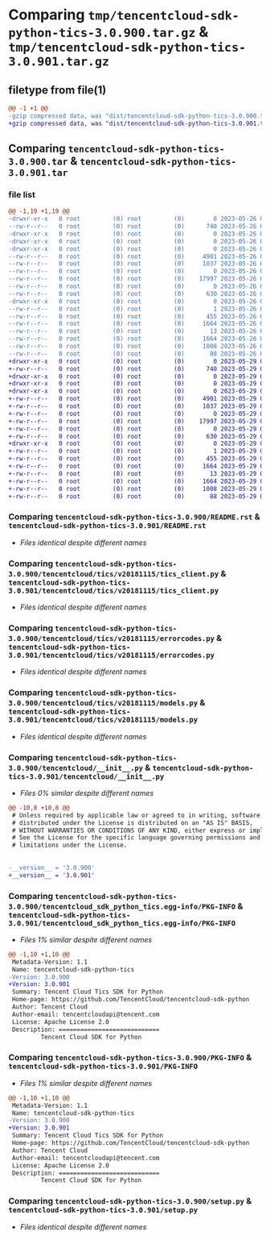 # Comparing `tmp/tencentcloud-sdk-python-tics-3.0.900.tar.gz` & `tmp/tencentcloud-sdk-python-tics-3.0.901.tar.gz`

## filetype from file(1)

```diff
@@ -1 +1 @@
-gzip compressed data, was "dist/tencentcloud-sdk-python-tics-3.0.900.tar", last modified: Fri May 26 02:29:45 2023, max compression
+gzip compressed data, was "dist/tencentcloud-sdk-python-tics-3.0.901.tar", last modified: Mon May 29 02:38:48 2023, max compression
```

## Comparing `tencentcloud-sdk-python-tics-3.0.900.tar` & `tencentcloud-sdk-python-tics-3.0.901.tar`

### file list

```diff
@@ -1,19 +1,19 @@
-drwxr-xr-x   0 root         (0) root         (0)        0 2023-05-26 02:29:45.000000 tencentcloud-sdk-python-tics-3.0.900/
--rw-r--r--   0 root         (0) root         (0)      740 2023-05-26 02:29:44.000000 tencentcloud-sdk-python-tics-3.0.900/README.rst
-drwxr-xr-x   0 root         (0) root         (0)        0 2023-05-26 02:29:45.000000 tencentcloud-sdk-python-tics-3.0.900/tencentcloud/
-drwxr-xr-x   0 root         (0) root         (0)        0 2023-05-26 02:29:45.000000 tencentcloud-sdk-python-tics-3.0.900/tencentcloud/tics/
-drwxr-xr-x   0 root         (0) root         (0)        0 2023-05-26 02:29:45.000000 tencentcloud-sdk-python-tics-3.0.900/tencentcloud/tics/v20181115/
--rw-r--r--   0 root         (0) root         (0)     4901 2023-05-26 02:29:44.000000 tencentcloud-sdk-python-tics-3.0.900/tencentcloud/tics/v20181115/tics_client.py
--rw-r--r--   0 root         (0) root         (0)     1037 2023-05-26 02:29:44.000000 tencentcloud-sdk-python-tics-3.0.900/tencentcloud/tics/v20181115/errorcodes.py
--rw-r--r--   0 root         (0) root         (0)        0 2023-05-26 02:29:44.000000 tencentcloud-sdk-python-tics-3.0.900/tencentcloud/tics/v20181115/__init__.py
--rw-r--r--   0 root         (0) root         (0)    17997 2023-05-26 02:29:44.000000 tencentcloud-sdk-python-tics-3.0.900/tencentcloud/tics/v20181115/models.py
--rw-r--r--   0 root         (0) root         (0)        0 2023-05-26 02:29:44.000000 tencentcloud-sdk-python-tics-3.0.900/tencentcloud/tics/__init__.py
--rw-r--r--   0 root         (0) root         (0)      630 2023-05-26 02:29:44.000000 tencentcloud-sdk-python-tics-3.0.900/tencentcloud/__init__.py
-drwxr-xr-x   0 root         (0) root         (0)        0 2023-05-26 02:29:45.000000 tencentcloud-sdk-python-tics-3.0.900/tencentcloud_sdk_python_tics.egg-info/
--rw-r--r--   0 root         (0) root         (0)        1 2023-05-26 02:29:45.000000 tencentcloud-sdk-python-tics-3.0.900/tencentcloud_sdk_python_tics.egg-info/dependency_links.txt
--rw-r--r--   0 root         (0) root         (0)      455 2023-05-26 02:29:45.000000 tencentcloud-sdk-python-tics-3.0.900/tencentcloud_sdk_python_tics.egg-info/SOURCES.txt
--rw-r--r--   0 root         (0) root         (0)     1664 2023-05-26 02:29:45.000000 tencentcloud-sdk-python-tics-3.0.900/tencentcloud_sdk_python_tics.egg-info/PKG-INFO
--rw-r--r--   0 root         (0) root         (0)       13 2023-05-26 02:29:45.000000 tencentcloud-sdk-python-tics-3.0.900/tencentcloud_sdk_python_tics.egg-info/top_level.txt
--rw-r--r--   0 root         (0) root         (0)     1664 2023-05-26 02:29:45.000000 tencentcloud-sdk-python-tics-3.0.900/PKG-INFO
--rw-r--r--   0 root         (0) root         (0)     1008 2023-05-26 02:29:44.000000 tencentcloud-sdk-python-tics-3.0.900/setup.py
--rw-r--r--   0 root         (0) root         (0)       88 2023-05-26 02:29:45.000000 tencentcloud-sdk-python-tics-3.0.900/setup.cfg
+drwxr-xr-x   0 root         (0) root         (0)        0 2023-05-29 02:38:48.000000 tencentcloud-sdk-python-tics-3.0.901/
+-rw-r--r--   0 root         (0) root         (0)      740 2023-05-29 02:38:48.000000 tencentcloud-sdk-python-tics-3.0.901/README.rst
+drwxr-xr-x   0 root         (0) root         (0)        0 2023-05-29 02:38:48.000000 tencentcloud-sdk-python-tics-3.0.901/tencentcloud/
+drwxr-xr-x   0 root         (0) root         (0)        0 2023-05-29 02:38:48.000000 tencentcloud-sdk-python-tics-3.0.901/tencentcloud/tics/
+drwxr-xr-x   0 root         (0) root         (0)        0 2023-05-29 02:38:48.000000 tencentcloud-sdk-python-tics-3.0.901/tencentcloud/tics/v20181115/
+-rw-r--r--   0 root         (0) root         (0)     4901 2023-05-29 02:38:48.000000 tencentcloud-sdk-python-tics-3.0.901/tencentcloud/tics/v20181115/tics_client.py
+-rw-r--r--   0 root         (0) root         (0)     1037 2023-05-29 02:38:48.000000 tencentcloud-sdk-python-tics-3.0.901/tencentcloud/tics/v20181115/errorcodes.py
+-rw-r--r--   0 root         (0) root         (0)        0 2023-05-29 02:38:48.000000 tencentcloud-sdk-python-tics-3.0.901/tencentcloud/tics/v20181115/__init__.py
+-rw-r--r--   0 root         (0) root         (0)    17997 2023-05-29 02:38:48.000000 tencentcloud-sdk-python-tics-3.0.901/tencentcloud/tics/v20181115/models.py
+-rw-r--r--   0 root         (0) root         (0)        0 2023-05-29 02:38:48.000000 tencentcloud-sdk-python-tics-3.0.901/tencentcloud/tics/__init__.py
+-rw-r--r--   0 root         (0) root         (0)      630 2023-05-29 02:38:48.000000 tencentcloud-sdk-python-tics-3.0.901/tencentcloud/__init__.py
+drwxr-xr-x   0 root         (0) root         (0)        0 2023-05-29 02:38:48.000000 tencentcloud-sdk-python-tics-3.0.901/tencentcloud_sdk_python_tics.egg-info/
+-rw-r--r--   0 root         (0) root         (0)        1 2023-05-29 02:38:48.000000 tencentcloud-sdk-python-tics-3.0.901/tencentcloud_sdk_python_tics.egg-info/dependency_links.txt
+-rw-r--r--   0 root         (0) root         (0)      455 2023-05-29 02:38:48.000000 tencentcloud-sdk-python-tics-3.0.901/tencentcloud_sdk_python_tics.egg-info/SOURCES.txt
+-rw-r--r--   0 root         (0) root         (0)     1664 2023-05-29 02:38:48.000000 tencentcloud-sdk-python-tics-3.0.901/tencentcloud_sdk_python_tics.egg-info/PKG-INFO
+-rw-r--r--   0 root         (0) root         (0)       13 2023-05-29 02:38:48.000000 tencentcloud-sdk-python-tics-3.0.901/tencentcloud_sdk_python_tics.egg-info/top_level.txt
+-rw-r--r--   0 root         (0) root         (0)     1664 2023-05-29 02:38:48.000000 tencentcloud-sdk-python-tics-3.0.901/PKG-INFO
+-rw-r--r--   0 root         (0) root         (0)     1008 2023-05-29 02:38:48.000000 tencentcloud-sdk-python-tics-3.0.901/setup.py
+-rw-r--r--   0 root         (0) root         (0)       88 2023-05-29 02:38:48.000000 tencentcloud-sdk-python-tics-3.0.901/setup.cfg
```

### Comparing `tencentcloud-sdk-python-tics-3.0.900/README.rst` & `tencentcloud-sdk-python-tics-3.0.901/README.rst`

 * *Files identical despite different names*

### Comparing `tencentcloud-sdk-python-tics-3.0.900/tencentcloud/tics/v20181115/tics_client.py` & `tencentcloud-sdk-python-tics-3.0.901/tencentcloud/tics/v20181115/tics_client.py`

 * *Files identical despite different names*

### Comparing `tencentcloud-sdk-python-tics-3.0.900/tencentcloud/tics/v20181115/errorcodes.py` & `tencentcloud-sdk-python-tics-3.0.901/tencentcloud/tics/v20181115/errorcodes.py`

 * *Files identical despite different names*

### Comparing `tencentcloud-sdk-python-tics-3.0.900/tencentcloud/tics/v20181115/models.py` & `tencentcloud-sdk-python-tics-3.0.901/tencentcloud/tics/v20181115/models.py`

 * *Files identical despite different names*

### Comparing `tencentcloud-sdk-python-tics-3.0.900/tencentcloud/__init__.py` & `tencentcloud-sdk-python-tics-3.0.901/tencentcloud/__init__.py`

 * *Files 0% similar despite different names*

```diff
@@ -10,8 +10,8 @@
 # Unless required by applicable law or agreed to in writing, software
 # distributed under the License is distributed on an "AS IS" BASIS,
 # WITHOUT WARRANTIES OR CONDITIONS OF ANY KIND, either express or implied.
 # See the License for the specific language governing permissions and
 # limitations under the License.
 
 
-__version__ = '3.0.900'
+__version__ = '3.0.901'
```

### Comparing `tencentcloud-sdk-python-tics-3.0.900/tencentcloud_sdk_python_tics.egg-info/PKG-INFO` & `tencentcloud-sdk-python-tics-3.0.901/tencentcloud_sdk_python_tics.egg-info/PKG-INFO`

 * *Files 1% similar despite different names*

```diff
@@ -1,10 +1,10 @@
 Metadata-Version: 1.1
 Name: tencentcloud-sdk-python-tics
-Version: 3.0.900
+Version: 3.0.901
 Summary: Tencent Cloud Tics SDK for Python
 Home-page: https://github.com/TencentCloud/tencentcloud-sdk-python
 Author: Tencent Cloud
 Author-email: tencentcloudapi@tencent.com
 License: Apache License 2.0
 Description: ============================
         Tencent Cloud SDK for Python
```

### Comparing `tencentcloud-sdk-python-tics-3.0.900/PKG-INFO` & `tencentcloud-sdk-python-tics-3.0.901/PKG-INFO`

 * *Files 1% similar despite different names*

```diff
@@ -1,10 +1,10 @@
 Metadata-Version: 1.1
 Name: tencentcloud-sdk-python-tics
-Version: 3.0.900
+Version: 3.0.901
 Summary: Tencent Cloud Tics SDK for Python
 Home-page: https://github.com/TencentCloud/tencentcloud-sdk-python
 Author: Tencent Cloud
 Author-email: tencentcloudapi@tencent.com
 License: Apache License 2.0
 Description: ============================
         Tencent Cloud SDK for Python
```

### Comparing `tencentcloud-sdk-python-tics-3.0.900/setup.py` & `tencentcloud-sdk-python-tics-3.0.901/setup.py`

 * *Files identical despite different names*


